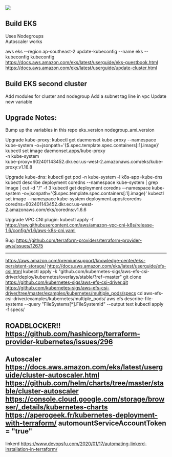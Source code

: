 ![](https://github.com/rohitgabriel/eks-node-groups/workflows/Terraform/badge.svg)

## Build EKS
Uses Nodegroups<br/>
Autoscaler works


aws eks --region ap-southeast-2 update-kubeconfig --name eks --kubeconfig kubeconfig
https://docs.aws.amazon.com/eks/latest/userguide/eks-guestbook.html
https://docs.aws.amazon.com/eks/latest/userguide/update-cluster.html

## Build EKS second cluster
Add modules for cluster and nodegroup
Add a subnet tag line in vpc
Update new variable

## Upgrade Notes:
Bump up the variables in this repo
eks_version
nodegroup_ami_version

Upgrade kube-proxy:
kubectl get daemonset kube-proxy --namespace kube-system -o=jsonpath='{$.spec.template.spec.containers[:1].image}'
kubectl set image daemonset.apps/kube-proxy \
    -n kube-system \
    kube-proxy=602401143452.dkr.ecr.us-west-2.amazonaws.com/eks/kube-proxy:v1.16.8

Upgrade kube-dns:
kubectl get pod -n kube-system -l k8s-app=kube-dns
kubectl describe deployment coredns --namespace kube-system | grep Image | cut -d "/" -f 3
kubectl get deployment coredns --namespace kube-system -o=jsonpath='{$.spec.template.spec.containers[:1].image}'
kubectl set image --namespace kube-system deployment.apps/coredns \
            coredns=602401143452.dkr.ecr.us-west-2.amazonaws.com/eks/coredns:v1.6.6

Upgrade VPC CNI plugin:
kubectl apply -f https://raw.githubusercontent.com/aws/amazon-vpc-cni-k8s/release-1.6/config/v1.6/aws-k8s-cni.yaml

Bug: https://github.com/terraform-providers/terraform-provider-aws/issues/12675


----
https://aws.amazon.com/premiumsupport/knowledge-center/eks-persistent-storage/
https://docs.aws.amazon.com/eks/latest/userguide/efs-csi.html
kubectl apply -k "github.com/kubernetes-sigs/aws-efs-csi-driver/deploy/kubernetes/overlays/stable/?ref=master"
git clone https://github.com/kubernetes-sigs/aws-efs-csi-driver.git
https://github.com/kubernetes-sigs/aws-efs-csi-driver/tree/master/examples/kubernetes/multiple_pods/specs
cd aws-efs-csi-driver/examples/kubernetes/multiple_pods/
aws efs describe-file-systems --query "FileSystems[*].FileSystemId" --output text
kubectl apply -f specs/

ROADBLOCKER!! https://github.com/hashicorp/terraform-provider-kubernetes/issues/296
---
Autoscaler
https://docs.aws.amazon.com/eks/latest/userguide/cluster-autoscaler.html
https://github.com/helm/charts/tree/master/stable/cluster-autoscaler
https://console.cloud.google.com/storage/browser/_details/kubernetes-charts
https://aperogeek.fr/kubernetes-deployment-with-terraform/
        automountServiceAccountToken = "true"
---
linkerd
https://www.devopsfu.com/2020/01/17/automating-linkerd-installation-in-terraform/
